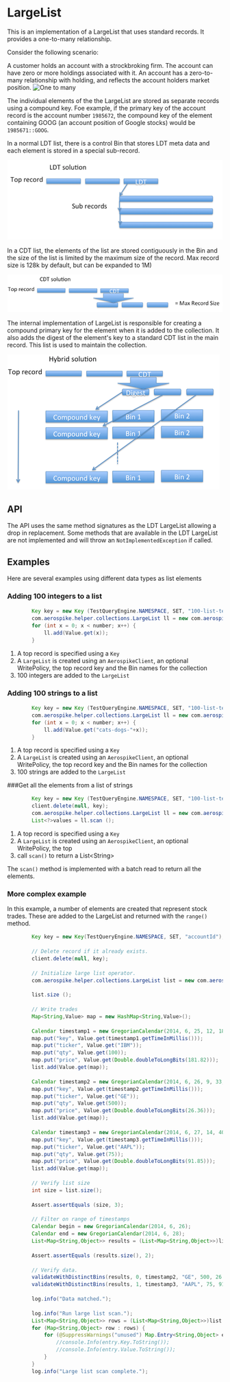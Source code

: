 # LargeList

This is an implementation of a LargeList that uses standard records. It provides a one-to-many relationship. 

Consider the following scenario:

A customer holds an account with a strockbroking firm. The account can have zero or more holdings associated with it. An account has a zero-to-many relationship with holding, and reflects the account holders market position.
![One to many](OneToMany.png)

The individual elements of the the LargeList are stored as separate records using a compound key. Foe example, if the primary key of the account record is the account number `1985672`, the compound key of the element containing GOOG (an account position of Google stocks) would be `1985671::GOOG`.

In a normal LDT list, there is a control Bin that stores LDT meta data and each element is stored in a special sub-record. 

![LDT](LDT.png)

In a CDT list, the elements of the list are stored contiguously in the Bin and the size of the list is limited by the maximum size of the record. Max record size is 128k by default, but can be expanded to 1M)

![CDT](CDT.png)

The internal implementation of LargeList is responsible for creating a compound primary key for the element when it is added to the collection. It also adds the digest of the element's key to a standard CDT list in the main record. This list is used to maintain the collection.

![HyBrid](HyBrid.png)

## API
The API uses the same method signatures as the LDT LargeList allowing a drop in replacement. Some methods that are available in the LDT LargeList are not implemented and will throw an `NotImplementedException` if called. 

## Examples
Here are several examples using different data types as list elements
### Adding 100 integers to a list
```java
		Key key = new Key (TestQueryEngine.NAMESPACE, SET, "100-list-test-key-int");
		com.aerospike.helper.collections.LargeList ll = new com.aerospike.helper.collections.LargeList (client, null, key, "100-int");
		for (int x = 0; x < number; x++) {
			ll.add(Value.get(x));
		}
```
1. A top record is specified using a `Key`
2. A `LargeList` is created using an `AerospikeClient`, an optional WritePolicy, the top record key and the Bin names for the collection
3. 100 integers are added to the `LargeList`

### Adding 100 strings to a list
```java
		Key key = new Key (TestQueryEngine.NAMESPACE, SET, "100-list-test-key-String");
		com.aerospike.helper.collections.LargeList ll = new com.aerospike.helper.collections.LargeList (client, null, key, "100-string");
		for (int x = 0; x < number; x++) {
			ll.add(Value.get("cats-dogs-"+x));
		}
```
1. A top record is specified using a `Key`
2. A `LargeList` is created using an `AerospikeClient`, an optional WritePolicy, the top record key and the Bin names for the collection
3. 100 strings are added to the `LargeList`

###Get all the elements from a list of strings
```java
		Key key = new Key (TestQueryEngine.NAMESPACE, SET, "100-list-test-key-String");
		client.delete(null, key);
		com.aerospike.helper.collections.LargeList ll = new com.aerospike.helper.collections.LargeList (client, null, key, "100-String");
		List<?>values = ll.scan ();
```
1. A top record is specified using a `Key`
2. A `LargeList` is created using an `AerospikeClient`, an optional WritePolicy, the top 
3. call `scan()` to return a List\<String\>

The `scan()` method is implemented with a batch read to return all the elements.

### More complex example
In this example, a number of elements are created that represent stock trades. These are added to the LargeList and returned with the `range()` method.

```java
		Key key = new Key(TestQueryEngine.NAMESPACE, SET, "accountId");

		// Delete record if it already exists.
		client.delete(null, key);	

		// Initialize large list operator.
		com.aerospike.helper.collections.LargeList list = new com.aerospike.helper.collections.LargeList(client, null, key, "trades");

		list.size ();

		// Write trades
		Map<String,Value> map = new HashMap<String,Value>();

		Calendar timestamp1 = new GregorianCalendar(2014, 6, 25, 12, 18, 43);	
		map.put("key", Value.get(timestamp1.getTimeInMillis()));
		map.put("ticker", Value.get("IBM"));
		map.put("qty", Value.get(100));
		map.put("price", Value.get(Double.doubleToLongBits(181.82)));
		list.add(Value.get(map));

		Calendar timestamp2 = new GregorianCalendar(2014, 6, 26, 9, 33, 17);
		map.put("key", Value.get(timestamp2.getTimeInMillis()));
		map.put("ticker", Value.get("GE"));
		map.put("qty", Value.get(500));
		map.put("price", Value.get(Double.doubleToLongBits(26.36)));
		list.add(Value.get(map));

		Calendar timestamp3 = new GregorianCalendar(2014, 6, 27, 14, 40, 19);
		map.put("key", Value.get(timestamp3.getTimeInMillis()));
		map.put("ticker", Value.get("AAPL"));
		map.put("qty", Value.get(75));
		map.put("price", Value.get(Double.doubleToLongBits(91.85)));
		list.add(Value.get(map));

		// Verify list size
		int size = list.size();

		Assert.assertEquals (size, 3);

		// Filter on range of timestamps
		Calendar begin = new GregorianCalendar(2014, 6, 26);
		Calendar end = new GregorianCalendar(2014, 6, 28);
		List<Map<String,Object>> results = (List<Map<String,Object>>)list.range(Value.get(begin.getTimeInMillis()), Value.get(end.getTimeInMillis()));

		Assert.assertEquals (results.size(), 2);

		// Verify data.
		validateWithDistinctBins(results, 0, timestamp2, "GE", 500, 26.36);
		validateWithDistinctBins(results, 1, timestamp3, "AAPL", 75, 91.85);

		log.info("Data matched.");

		log.info("Run large list scan.");
		List<Map<String,Object>> rows = (List<Map<String,Object>>)list.scan();
		for (Map<String,Object> row : rows) {
			for (@SuppressWarnings("unused") Map.Entry<String,Object> entry : row.entrySet()) {
				//console.Info(entry.Key.ToString());
				//console.Info(entry.Value.ToString());
			}
		}
		log.info("Large list scan complete.");
```


